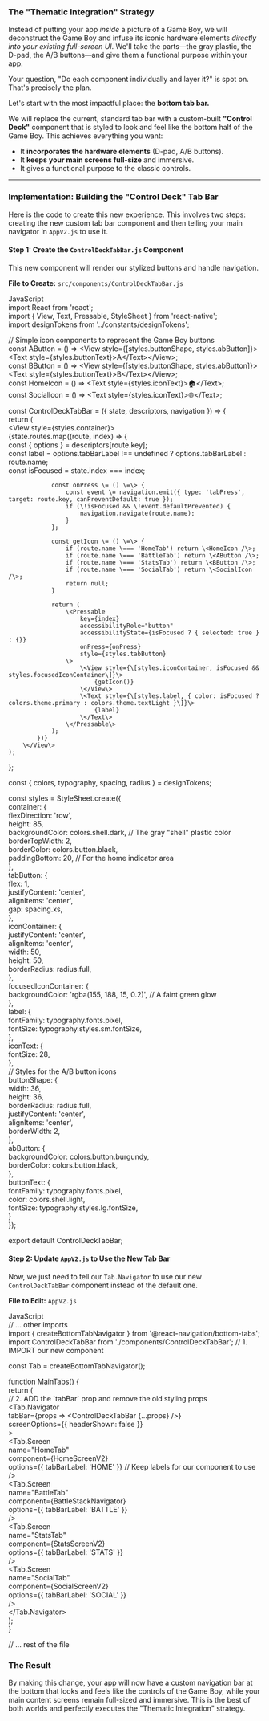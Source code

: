 ### **The "Thematic Integration" Strategy**

Instead of putting your app *inside* a picture of a Game Boy, we will deconstruct the Game Boy and infuse its iconic hardware elements *directly into your existing full-screen UI*. We'll take the parts—the gray plastic, the D-pad, the A/B buttons—and give them a functional purpose within your app.

Your question, "Do each component individually and layer it?" is spot on. That's precisely the plan.

Let's start with the most impactful place: the **bottom tab bar.**

We will replace the current, standard tab bar with a custom-built **"Control Deck"** component that is styled to look and feel like the bottom half of the Game Boy. This achieves everything you want:

* It **incorporates the hardware elements** (D-pad, A/B buttons).  
* It **keeps your main screens full-size** and immersive.  
* It gives a functional purpose to the classic controls.

---

### **Implementation: Building the "Control Deck" Tab Bar**

Here is the code to create this new experience. This involves two steps: creating the new custom tab bar component and then telling your main navigator in `AppV2.js` to use it.

#### **Step 1: Create the `ControlDeckTabBar.js` Component**

This new component will render our stylized buttons and handle navigation.

**File to Create:** `src/components/ControlDeckTabBar.js`

JavaScript  
import React from 'react';  
import { View, Text, Pressable, StyleSheet } from 'react-native';  
import designTokens from '../constants/designTokens';

// Simple icon components to represent the Game Boy buttons  
const AButton \= () \=\> \<View style={\[styles.buttonShape, styles.abButton\]}\>\<Text style={styles.buttonText}\>A\</Text\>\</View\>;  
const BButton \= () \=\> \<View style={\[styles.buttonShape, styles.abButton\]}\>\<Text style={styles.buttonText}\>B\</Text\>\</View\>;  
const HomeIcon \= () \=\> \<Text style={styles.iconText}\>🏠\</Text\>;  
const SocialIcon \= () \=\> \<Text style={styles.iconText}\>🌐\</Text\>;

const ControlDeckTabBar \= ({ state, descriptors, navigation }) \=\> {  
    return (  
        \<View style={styles.container}\>  
            {state.routes.map((route, index) \=\> {  
                const { options } \= descriptors\[route.key\];  
                const label \= options.tabBarLabel \!== undefined ? options.tabBarLabel : route.name;  
                const isFocused \= state.index \=== index;

                const onPress \= () \=\> {  
                    const event \= navigation.emit({ type: 'tabPress', target: route.key, canPreventDefault: true });  
                    if (\!isFocused && \!event.defaultPrevented) {  
                        navigation.navigate(route.name);  
                    }  
                };

                const getIcon \= () \=\> {  
                    if (route.name \=== 'HomeTab') return \<HomeIcon /\>;  
                    if (route.name \=== 'BattleTab') return \<AButton /\>;  
                    if (route.name \=== 'StatsTab') return \<BButton /\>;  
                    if (route.name \=== 'SocialTab') return \<SocialIcon /\>;  
                    return null;  
                }

                return (  
                    \<Pressable  
                        key={index}  
                        accessibilityRole="button"  
                        accessibilityState={isFocused ? { selected: true } : {}}  
                        onPress={onPress}  
                        style={styles.tabButton}  
                    \>  
                        \<View style={\[styles.iconContainer, isFocused && styles.focusedIconContainer\]}\>  
                            {getIcon()}  
                        \</View\>  
                        \<Text style={\[styles.label, { color: isFocused ? colors.theme.primary : colors.theme.textLight }\]}\>  
                            {label}  
                        \</Text\>  
                    \</Pressable\>  
                );  
            })}  
        \</View\>  
    );  
};

const { colors, typography, spacing, radius } \= designTokens;

const styles \= StyleSheet.create({  
    container: {  
        flexDirection: 'row',  
        height: 85,  
        backgroundColor: colors.shell.dark, // The gray "shell" plastic color  
        borderTopWidth: 2,  
        borderColor: colors.button.black,  
        paddingBottom: 20, // For the home indicator area  
    },  
    tabButton: {  
        flex: 1,  
        justifyContent: 'center',  
        alignItems: 'center',  
        gap: spacing.xs,  
    },  
    iconContainer: {  
        justifyContent: 'center',  
        alignItems: 'center',  
        width: 50,  
        height: 50,  
        borderRadius: radius.full,  
    },  
    focusedIconContainer: {  
        backgroundColor: 'rgba(155, 188, 15, 0.2)', // A faint green glow  
    },  
    label: {  
        fontFamily: typography.fonts.pixel,  
        fontSize: typography.styles.sm.fontSize,  
    },  
    iconText: {  
        fontSize: 28,  
    },  
    // Styles for the A/B button icons  
    buttonShape: {  
        width: 36,  
        height: 36,  
        borderRadius: radius.full,  
        justifyContent: 'center',  
        alignItems: 'center',  
        borderWidth: 2,  
    },  
    abButton: {  
        backgroundColor: colors.button.burgundy,  
        borderColor: colors.button.black,  
    },  
    buttonText: {  
        fontFamily: typography.fonts.pixel,  
        color: colors.shell.light,  
        fontSize: typography.styles.lg.fontSize,  
    }  
});

export default ControlDeckTabBar;

#### **Step 2: Update `AppV2.js` to Use the New Tab Bar**

Now, we just need to tell our `Tab.Navigator` to use our new `ControlDeckTabBar` component instead of the default one.

**File to Edit:** `AppV2.js`

JavaScript  
// ... other imports  
import { createBottomTabNavigator } from '@react-navigation/bottom-tabs';  
import ControlDeckTabBar from './components/ControlDeckTabBar'; // 1\. IMPORT our new component

const Tab \= createBottomTabNavigator();

function MainTabs() {  
  return (  
    // 2\. ADD the \`tabBar\` prop and remove the old styling props  
    \<Tab.Navigator  
      tabBar={props \=\> \<ControlDeckTabBar {...props} /\>}  
      screenOptions={{ headerShown: false }}  
    \>  
      \<Tab.Screen   
        name="HomeTab"   
        component={HomeScreenV2}  
        options={{ tabBarLabel: 'HOME' }} // Keep labels for our component to use  
      /\>  
      \<Tab.Screen   
        name="BattleTab"   
        component={BattleStackNavigator}  
        options={{ tabBarLabel: 'BATTLE' }}  
      /\>  
      \<Tab.Screen   
        name="StatsTab"   
        component={StatsScreenV2}  
        options={{ tabBarLabel: 'STATS' }}  
      /\>  
      \<Tab.Screen   
        name="SocialTab"   
        component={SocialScreenV2}  
        options={{ tabBarLabel: 'SOCIAL' }}  
      /\>  
    \</Tab.Navigator\>  
  );  
}

// ... rest of the file

### **The Result**

By making this change, your app will now have a custom navigation bar at the bottom that looks and feels like the controls of the Game Boy, while your main content screens remain full-sized and immersive. This is the best of both worlds and perfectly executes the "Thematic Integration" strategy.

